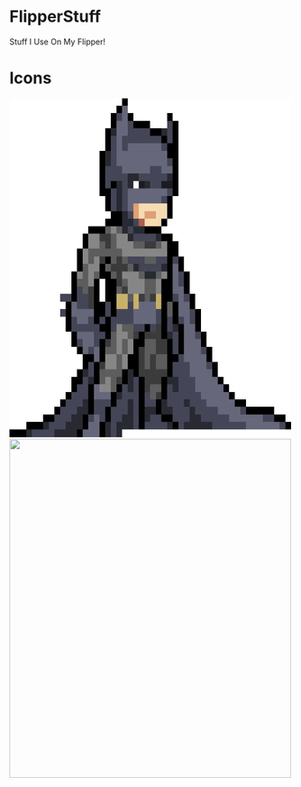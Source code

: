 # FlipperStuff
Stuff I Use On My Flipper!
# Icons
<img src="./batman.png" style="width:500px;height:600px;"></img>
<img src=".cyberpunk.png/" style="width:500px;height:600px;"></img>